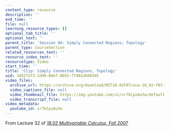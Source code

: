 ```yaml
---
content_type: resource
description: ''
end_time: ''
file: null
learning_resource_types: []
optional_tab_title: ''
optional_text: ''
parent_title: 'Session 94: Simply Connected Regions; Topology'
parent_type: CourseSection
related_resources_text: ''
resource_index_text: ''
resourcetype: Video
start_time: ''
title: 'Clip: Simply Connected Regions, Topology'
uid: 3d5272f2-2d98-08e7-8055-7748a3608345
video_files:
  archive_url: https://archive.org/download/MIT18.02F07/ocw-18_02-f07-lec32_300k.mp4
  video_captions_file: null
  video_thumbnail_file: https://img.youtube.com/vi/sr7kCpzAuYw/default.jpg
  video_transcript_file: null
video_metadata:
  youtube_id: sr7kCpzAuYw
---
```


From Lecture 32 of [_18.02 Multivariable Calculus, Fall 2007_](/courses/18-02-multivariable-calculus-fall-2007/pages/video-lectures)